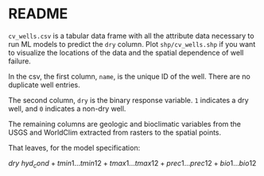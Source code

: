 # README  

`cv_wells.csv` is a tabular data frame with all the attribute data necessary to run ML models to predict the `dry` column. Plot `shp/cv_wells.shp` if you want to visualize the locations of the data and the spatial dependence of well failure.  

In the csv, the first column, `name`, is the unique ID of the well. There are no duplicate well entries.  

The second column, `dry` is the binary response variable. `1` indicates a dry well, and `0` indicates a non-dry well.  

The remaining columns are geologic and bioclimatic variables from the USGS and WorldClim extracted from rasters to the spatial points.  

That leaves, for the model specification:  

$dry ~ hyd_cond + tmin1...tmin12 + tmax1...tmax12 + prec1...prec12 + bio1...bio12$   

